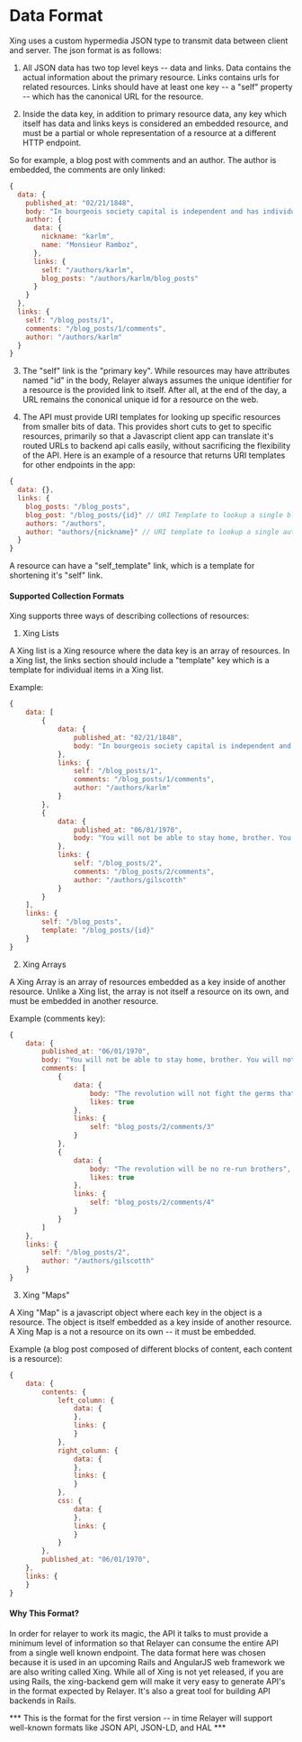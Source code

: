 # Data Format

Xing uses a custom hypermedia JSON type to transmit data between client and server. The json format is as follows:

1. All JSON data has two top level keys -- data and links. Data contains the actual information about the primary resource. Links contains urls for related resources. Links should have at least one key -- a "self" property -- which has the canonical URL for the resource.

2. Inside the data key, in addition to primary resource data, any key which itself has data and links keys is considered an embedded resource, and must be a partial or whole representation of a resource at a different HTTP endpoint.

So for example, a blog post with comments and an author. The author is embedded, the comments are only linked:

```javascript
{
  data: {
    published_at: "02/21/1848",
    body: "In bourgeois society capital is independent and has individuality, while the living person is dependent and has no individuality.",
    author: {
      data: {
        nickname: "karlm",
        name: "Monsieur Ramboz",
      },
      links: {
        self: "/authors/karlm",
        blog_posts: "/authors/karlm/blog_posts"
      }
    }
  },
  links: {
    self: "/blog_posts/1",
    comments: "/blog_posts/1/comments",
    author: "/authors/karlm"
  }
}
```

3. The "self" link is the "primary key". While resources may have attributes named "id" in the body, Relayer always assumes the unique identifier for a resource is the provided link to itself. After all, at the end of the day, a URL remains the cononical unique id for a resource on the web.

4. The API must provide URI templates for looking up specific resources from smaller bits of data. This provides short cuts to get to specific resources, primarily so that a Javascript client app can translate it's routed URLs to backend api calls easily, without sacrificing the flexibility of the API. Here is an example of a resource that returns URI templates for other endpoints in the app:

```javascript
{
  data: {},
  links: {
    blog_posts: "/blog_posts",
    blog_post: "/blog_posts/{id}" // URI Template to lookup a single blog post,
    authors: "/authors",
    author: "authors/{nickname}" // URI template to lookup a single author
  }
}
```

A resource can have a "self_template" link, which is a template for shortening it's "self" link.

#### Supported Collection Formats

Xing supports three ways of describing collections of resources:

1. Xing Lists

A Xing list is a Xing resource where the data key is an array of resources. In a Xing list, the links section should include a "template" key which is a template for individual items in a Xing list.

Example:

```javascript
{
    data: [
        {
            data: {
                published_at: "02/21/1848",
                body: "In bourgeois society capital is independent and has individuality, while the living person is dependent and has no individuality."
            },
            links: {
                self: "/blog_posts/1",
                comments: "/blog_posts/1/comments",
                author: "/authors/karlm"
            }
        },
        {
            data: {
                published_at: "06/01/1970",
                body: "You will not be able to stay home, brother. You will not be able to plug in, turn on and cop out. You will not be able to lose yourself on skag. And skip out for beer during commercials. Because the revolution will not be televised."
            },
            links: {
                self: "/blog_posts/2",
                comments: "/blog_posts/2/comments",
                author: "/authors/gilscotth"
            }
        }
    ],
    links: {
        self: "/blog_posts",
        template: "/blog_posts/{id}"
    }
}
```

2. Xing Arrays

A Xing Array is an array of resources embedded as a key inside of another resource. Unlike a Xing list, the array is not itself a resource on its own, and must be embedded in another resource.

Example (comments key):

```javascript
{
    data: {
        published_at: "06/01/1970",
        body: "You will not be able to stay home, brother. You will not be able to plug in, turn on and cop out. You will not be able to lose yourself on skag. And skip out for beer during commercials. Because the revolution will not be televised.",
        comments: [
            {
                data: {
                    body: "The revolution will not fight the germs that may cause bad breath",
                    likes: true
                },
                links: {
                    self: "blog_posts/2/comments/3"
                }
            },
            {
                data: {
                    body: "The revolution will be no re-run brothers",
                    likes: true
                },
                links: {
                    self: "blog_posts/2/comments/4"
                }
            }
        ]
    },
    links: {
        self: "/blog_posts/2",
        author: "/authors/gilscotth"
    }
}
```

3. Xing "Maps"

A Xing "Map" is a javascript object where each key in the object is a resource. The object is itself embedded as a key inside of another resource. A Xing Map is a not a resource on its own -- it must be embedded.

Example (a blog post composed of different blocks of content, each content is a resource):

```javascript
{
    data: {
        contents: {
            left_column: {
                data: {
                },
                links: {
                }
            },
            right_column: {
                data: {
                },
                links: {
                }
            },
            css: {
                data: {
                },
                links: {
                }
            }
        },
        published_at: "06/01/1970",
    },
    links: {
    }
}
```
#### Why This Format?

In order for relayer to work its magic, the API it talks to must provide a minimum level of information so that Relayer can consume the entire API from a single well known endpoint. The data format here was chosen because it is used in an upcoming Rails and AngularJS web framework we are also writing called Xing. While all of Xing is not yet released, if you are using Rails, the xing-backend gem will make it very easy to generate API's in the format expected by Relayer. It's also a great tool for building API backends in Rails.

*** This is the format for the first version -- in time Relayer will support well-known formats like JSON API, JSON-LD, and HAL ***

